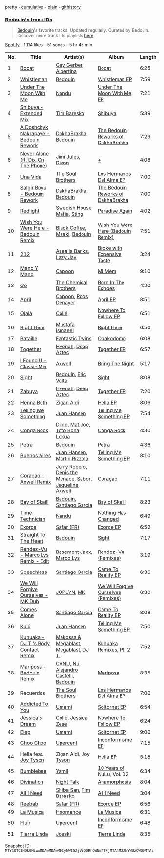 pretty - [cumulative](/playlists/cumulative/37i9dQZF1DX1T8YkHjAnHP.md) - [plain](/playlists/plain/37i9dQZF1DX1T8YkHjAnHP) - [githistory](https://github.githistory.xyz/mackorone/spotify-playlist-archive/blob/main/playlists/plain/37i9dQZF1DX1T8YkHjAnHP)

### [Bedouin's track IDs](https://open.spotify.com/playlist/37i9dQZF1DX1T8YkHjAnHP)

> <a href="spotify:artist:5bKdC6382t97Qnpvs81Rqx">Bedouin</a>'s favorite tracks\. Updated regularly\. Curated by Bedouin\. Discover more track IDs playlists <a href="spotify:genre:track\_id">here</a>.

[Spotify](https://open.spotify.com/user/spotify) - 1,114 likes - 51 songs - 5 hr 45 min

| No. | Title | Artist(s) | Album | Length |
|---|---|---|---|---|
| 1 | [Bocat](https://open.spotify.com/track/4rS8pri7CQvOjWmfNBOm8B) | [Guy Gerber](https://open.spotify.com/artist/3bqBkAzdPwEDe1JUvb7ZeC), [Albertina](https://open.spotify.com/artist/5Xr5eX0ZFi76JHaRDGh8pq) | [Bocat](https://open.spotify.com/album/3U902JoOXXajnhsYNYk55B) | 6:25 |
| 2 | [Whistleman](https://open.spotify.com/track/386PnZfbszq42M8GprZnVt) | [Bedouin](https://open.spotify.com/artist/5bKdC6382t97Qnpvs81Rqx) | [Whistleman EP](https://open.spotify.com/album/4DsrW4pmJMdYm1QHxfKr70) | 7:59 |
| 3 | [Under The Moon With Me](https://open.spotify.com/track/400nDiTUkLJnGJOgqqsHJq) | [Nandu](https://open.spotify.com/artist/5Kf73Whb7MShPJMFlvv8k0) | [Under The Moon With Me EP](https://open.spotify.com/album/0jXEwzfz220T8qOfQciwLz) | 7:21 |
| 4 | [Shibuya \- Extended Mix](https://open.spotify.com/track/5RKCwZlR2iYUliH0Kqppl6) | [Tim Baresko](https://open.spotify.com/artist/6Uc1kxbiSTggT6cmqjrLdp) | [Shibuya](https://open.spotify.com/album/5EqW4b6QJvRuVrxjrW6JND) | 5:39 |
| 5 | [A Doshchyk Nakrapaye \- Bedouin Rework](https://open.spotify.com/track/0RN1tsVNhDyxLhGtLwBVEA) | [DakhaBrakha](https://open.spotify.com/artist/5hQYZqZaPcRceL82mFZTO5), [Bedouin](https://open.spotify.com/artist/5bKdC6382t97Qnpvs81Rqx) | [The Bedouin Reworks of DakhaBrakha](https://open.spotify.com/album/5fbYGyiRWLkzbbE69ikqZH) | 7:29 |
| 6 | [Never Alone \(ft\. Dix\_On The Phone\)](https://open.spotify.com/track/3nvbuSK7WPDwpyXNAv5sYO) | [Jimi Jules](https://open.spotify.com/artist/6RsLLSkSTcL4YrvgRcBTQd), [Dixon](https://open.spotify.com/artist/3wc57nV2fGEoM8x4xPK1O9) | [+](https://open.spotify.com/album/611LjdYsQvGXLI0pCOrmZk) | 4:08 |
| 7 | [Una Vida](https://open.spotify.com/track/1mOICLQ9wAw069fKRhnvQ6) | [The Soul Brothers](https://open.spotify.com/artist/4qyyx2In3fnMlPjQBfppNn) | [Los Hermanos Del Alma EP](https://open.spotify.com/album/0BgsWj02pAVDFvTTeSsuFB) | 7:00 |
| 8 | [Salgir Boyu \- Bedouin Rework](https://open.spotify.com/track/4s5zbqVQebTLjloNLy3gpt) | [DakhaBrakha](https://open.spotify.com/artist/5hQYZqZaPcRceL82mFZTO5), [Bedouin](https://open.spotify.com/artist/5bKdC6382t97Qnpvs81Rqx) | [The Bedouin Reworks of DakhaBrakha](https://open.spotify.com/album/5fbYGyiRWLkzbbE69ikqZH) | 7:00 |
| 9 | [Redlight](https://open.spotify.com/track/48Jf12YHPBCAfAzi255Rvr) | [Swedish House Mafia](https://open.spotify.com/artist/1h6Cn3P4NGzXbaXidqURXs), [Sting](https://open.spotify.com/artist/0Ty63ceoRnnJKVEYP0VQpk) | [Paradise Again](https://open.spotify.com/album/2Dbe9L757CSQbhnbW5PVSH) | 4:02 |
| 10 | [Wish You Were Here \- Bedouin Remix](https://open.spotify.com/track/2sWqYVNYIsyazFA0nDVtkn) | [Black Coffee](https://open.spotify.com/artist/6wMr4zKPrrR0UVz08WtUWc), [Msaki](https://open.spotify.com/artist/5Oj5jQ98vsoHeIGqCS9Dfq), [Bedouin](https://open.spotify.com/artist/5bKdC6382t97Qnpvs81Rqx) | [Wish You Were Here \(Bedouin Remix\)](https://open.spotify.com/album/2ahy9B5LOckFdgQlrVg5TZ) | 7:51 |
| 11 | [212](https://open.spotify.com/track/16EMONl2vH3rt9f4ehTG8g) | [Azealia Banks](https://open.spotify.com/artist/7gRhy3MIPHQo5CXYfWaw9I), [Lazy Jay](https://open.spotify.com/artist/4vUAD0POkGvO6J9c9hv6qR) | [Broke with Expensive Taste](https://open.spotify.com/album/6ptPMZzScoFqSVfzph6m9B) | 3:24 |
| 12 | [Mano Y Mano](https://open.spotify.com/track/0XAQzix0BJCuz3Ar1Bcsns) | [Capoon](https://open.spotify.com/artist/6aO0WPJPV318xBCEVSJ5td) | [Mi Mem](https://open.spotify.com/album/4N8s7QlUXAs0KzohCXECur) | 9:10 |
| 13 | [Go](https://open.spotify.com/track/2Xhd1kYKj2aee7JR3nIlRe) | [The Chemical Brothers](https://open.spotify.com/artist/1GhPHrq36VKCY3ucVaZCfo) | [Born In The Echoes](https://open.spotify.com/album/3XUVUh6hisN43r2eZAOJRD) | 4:20 |
| 14 | [April](https://open.spotify.com/track/2CfAxVNSrruS7BcbqDWOuL) | [Capoon](https://open.spotify.com/artist/6aO0WPJPV318xBCEVSJ5td), [Roos Denayer](https://open.spotify.com/artist/0tsKdteyh5ArMn3pAUiSff) | [April EP](https://open.spotify.com/album/0cP1JVdGzZQTVV4WbbWt4P) | 8:51 |
| 15 | [Ojalá](https://open.spotify.com/track/2fF6py88S5MOZjW1kSeZL8) | [Collé](https://open.spotify.com/artist/4mX7iHDoZTPjuLlxazvkMI) | [Nowhere To Follow EP](https://open.spotify.com/album/5LEhxjKlOs6nCQ9XaCfEN0) | 6:51 |
| 16 | [Right Here](https://open.spotify.com/track/5NwrVx348F5SvNgi4ZW3XG) | [Mustafa Ismaeel](https://open.spotify.com/artist/4FnXFfnV6miSesny17PNpP) | [Right Here](https://open.spotify.com/album/6YSDRNYbo6xFBGO4Rqdbar) | 6:56 |
| 17 | [Bataille](https://open.spotify.com/track/2YTDXsMKKWmGZ3IKr3QF8I) | [Fantastic Twins](https://open.spotify.com/artist/6da8OOYjq640zH3b4e4wci) | [Obakodomo](https://open.spotify.com/album/4dkJYRkFKH9kAuOEqHyK3n) | 6:08 |
| 18 | [Together](https://open.spotify.com/track/4dhs4FM9kE1nAKPHQIjaMD) | [Hyenah](https://open.spotify.com/artist/1YUlJfwsUoerJd3mCK6Ccu), [Deep Aztec](https://open.spotify.com/artist/5getpnTxZMpYRlfyXOjQQw) | [Together EP](https://open.spotify.com/album/2Ye44uHgBcbGZT0Jb7HFlO) | 6:57 |
| 19 | [I Found U \- Classic Mix](https://open.spotify.com/track/4ZnrkvpMAKNvT4ynKrxKKa) | [Axwell](https://open.spotify.com/artist/1xNmvlEiICkRlRGqlNFZ43) | [Bring The Night](https://open.spotify.com/album/71lm6YSJL1UevPxS6lND8a) | 5:17 |
| 20 | [Sight](https://open.spotify.com/track/24MXVlAbvjmnwXlM5n8xvH) | [Bedouin](https://open.spotify.com/artist/5bKdC6382t97Qnpvs81Rqx), [Eric Volta](https://open.spotify.com/artist/1EGw75Ur0rSPaI2lvVih8f) | [Sight](https://open.spotify.com/album/6RVgir3ThbD5IHoXfLIoHc) | 8:08 |
| 21 | [Zabuya](https://open.spotify.com/track/3OgFus669etr81kmRou7DD) | [Hyenah](https://open.spotify.com/artist/1YUlJfwsUoerJd3mCK6Ccu), [Deep Aztec](https://open.spotify.com/artist/5getpnTxZMpYRlfyXOjQQw) | [Together EP](https://open.spotify.com/album/2Ye44uHgBcbGZT0Jb7HFlO) | 7:20 |
| 22 | [Henna Beth](https://open.spotify.com/track/7kTxtJ5AkQns3MjQZgCQoc) | [Zigan Aldi](https://open.spotify.com/artist/5nNJbOr2phyzj0KvIv7HL1) | [Hella EP](https://open.spotify.com/album/62UbFjkqOna0gmlRU1eGFT) | 8:06 |
| 23 | [Telling Me Something](https://open.spotify.com/track/2BT03uRNeofELzCkSfROay) | [Juan Hansen](https://open.spotify.com/artist/1ZFLYus27fzqEV3d6RBrxo) | [Telling Me Something EP](https://open.spotify.com/album/6G1JfqlVxSeUgAmF6tdjPk) | 7:54 |
| 24 | [Conga Rock](https://open.spotify.com/track/28nynuyo2jMTzMyT146Bvu) | [Diplo](https://open.spotify.com/artist/5fMUXHkw8R8eOP2RNVYEZX), [Mat.Joe](https://open.spotify.com/artist/38jpuy3yt3QIxQ8Fn1HTeJ), [Toto Bona Lokua](https://open.spotify.com/artist/5y4XN2SJVH1eWbXhRS7lbK) | [Conga Rock](https://open.spotify.com/album/3rnrgH0bOWn4nQDF8EuKu5) | 4:30 |
| 25 | [Petra](https://open.spotify.com/track/4jX35n5hgGPbUaFYtNXa5r) | [Bedouin](https://open.spotify.com/artist/5bKdC6382t97Qnpvs81Rqx) | [Petra](https://open.spotify.com/album/4fAOQoSV8Sy0XKDKuSS4bp) | 4:36 |
| 26 | [Buenos Aires](https://open.spotify.com/track/6lbOkdXQZmHZyxoqJRDG3L) | [Juan Hansen](https://open.spotify.com/artist/1ZFLYus27fzqEV3d6RBrxo), [Martin Rizzola](https://open.spotify.com/artist/41M8FZ8PR9lbnS1MWEIoC4) | [Telling Me Something EP](https://open.spotify.com/album/6G1JfqlVxSeUgAmF6tdjPk) | 8:10 |
| 27 | [Coraçao \- Axwell Remix](https://open.spotify.com/track/5rjiNuuOCBe0rT2xgApqpo) | [Jerry Ropero](https://open.spotify.com/artist/73rKG9PlOR46yTmu2IqnSG), [Denis the Menace](https://open.spotify.com/artist/6n9EssuF0EbfGsjVALgttw), [Sabor](https://open.spotify.com/artist/49JZxgrvjHw0U9WVevjKFK), [Jaqueline](https://open.spotify.com/artist/2IGEcWnTFrmEMnq2VRBvDo), [Axwell](https://open.spotify.com/artist/1xNmvlEiICkRlRGqlNFZ43) | [Coraçao](https://open.spotify.com/album/4Y26xNJT2cW8ArJtLD7ZHO) | 7:11 |
| 28 | [Bay of Skaill](https://open.spotify.com/track/5rnmSvymU2bHBZbirspp9r) | [Bedouin](https://open.spotify.com/artist/5bKdC6382t97Qnpvs81Rqx), [Santiago Garcia](https://open.spotify.com/artist/4HTu4h0bTZratn5pTBqRjS) | [Bay of Skaill](https://open.spotify.com/album/0Oe2ux87EzjoZqWPmmbnkw) | 8:23 |
| 29 | [Time Technician](https://open.spotify.com/track/4qLEXI83idYNz7rrdlh631) | [Nandu](https://open.spotify.com/artist/5Kf73Whb7MShPJMFlvv8k0) | [Nothing Has Changed](https://open.spotify.com/album/0roji6MdeRmfP2s3uaDxd5) | 6:49 |
| 30 | [Exorce](https://open.spotify.com/track/4lM4b1cEY4YviftTR5DUCO) | [Safar \(FR\)](https://open.spotify.com/artist/249QVZLSwrDyleKNapaapm) | [Exorce EP](https://open.spotify.com/album/6NutlhlAx9Cu5Aci3D1qdE) | 6:52 |
| 31 | [Straight To The Heart](https://open.spotify.com/track/1rQzgEIUunLMvAUSYJIzyl) | [Bedouin](https://open.spotify.com/artist/5bKdC6382t97Qnpvs81Rqx) | [Sight](https://open.spotify.com/album/6RVgir3ThbD5IHoXfLIoHc) | 7:17 |
| 32 | [Rendez\-Vu \- Marco Lys Remix \- Edit](https://open.spotify.com/track/2fUkcyLhxm8AVT4v7vsjlI) | [Basement Jaxx](https://open.spotify.com/artist/4YrKBkKSVeqDamzBPWVnSJ), [Marco Lys](https://open.spotify.com/artist/5WiohqjMNs7MtChjoHE9D1) | [Rendez\-Vu \(Remixes\)](https://open.spotify.com/album/2FgroWn0lOTtBOnBls3CgQ) | 3:19 |
| 33 | [Speechless](https://open.spotify.com/track/73ILlfnRXoW383IblJ91NF) | [Santiago Garcia](https://open.spotify.com/artist/4HTu4h0bTZratn5pTBqRjS) | [Came To Reality EP](https://open.spotify.com/album/6kHffsbCuRXWw5Kpt0ytYx) | 6:36 |
| 34 | [We Will Forgive Ourselves \- MK Dub](https://open.spotify.com/track/1iZtXObHD0IQjLF8iIto11) | [JOPLYN](https://open.spotify.com/artist/32Jt1AK733JbFR82hEZ0Ih), [MK](https://open.spotify.com/artist/1yqxFtPHKcGcv6SXZNdyT9) | [We Will Forgive Ourselves \(Remixes\)](https://open.spotify.com/album/5HUKGlJKoTqnvgM5Uy9CmV) | 6:30 |
| 35 | [Comes Alone](https://open.spotify.com/track/5yCxTFdMhcqUB89NlwBtbn) | [Santiago Garcia](https://open.spotify.com/artist/4HTu4h0bTZratn5pTBqRjS) | [Came To Reality EP](https://open.spotify.com/album/6kHffsbCuRXWw5Kpt0ytYx) | 8:08 |
| 36 | [Kulú](https://open.spotify.com/track/3n6dEbEs5vfc1iIvkWUClV) | [Juan Hansen](https://open.spotify.com/artist/1ZFLYus27fzqEV3d6RBrxo) | [Telling Me Something EP](https://open.spotify.com/album/6G1JfqlVxSeUgAmF6tdjPk) | 7:50 |
| 37 | [Kunuaka \- DJ T.'s Body Contact Remix](https://open.spotify.com/track/1Da7GyN2bbpg2mRWEGnNVV) | [Makossa & Megablast](https://open.spotify.com/artist/4CiX6W9oNVZuWwGLYfDddF), [Megablast](https://open.spotify.com/artist/3FkAamTY6TR8lc6xOFO21T), [DJ T.](https://open.spotify.com/artist/3gkLqGRDA19txXCSKXq6Gx) | [Kunuaka Remixes, Pt\. 2](https://open.spotify.com/album/5wigGtgutfTnUYX4djSE4f) | 7:52 |
| 38 | [Mariposa \- Bedouin Remix](https://open.spotify.com/track/6B49z0I4MU5X5himZfEEli) | [CANU](https://open.spotify.com/artist/0LRrOx7jaNrYkN1WcHeNMU), [Nu](https://open.spotify.com/artist/5tY2sa8I11tpMuhU9onQ6e), [Alejandro Castelli](https://open.spotify.com/artist/1PNTdpk9ro2EyigI6gxZVN), [Bedouin](https://open.spotify.com/artist/5bKdC6382t97Qnpvs81Rqx) | [Mariposa](https://open.spotify.com/album/0znYmByBOKwFZunIH24Lth) | 8:35 |
| 39 | [Recuerdos](https://open.spotify.com/track/2gwuSWS7Yh7At0MsT2w3Fj) | [The Soul Brothers](https://open.spotify.com/artist/4qyyx2In3fnMlPjQBfppNn) | [Los Hermanos Del Alma EP](https://open.spotify.com/album/0BgsWj02pAVDFvTTeSsuFB) | 7:00 |
| 40 | [Addicted To You](https://open.spotify.com/track/3iAVA8zThSPcZpsMlyefEj) | [Umami](https://open.spotify.com/artist/67qmoqrkr162LFix4Czmlv) | [Soltornet EP](https://open.spotify.com/album/3liCba1IFwIRcXv2Qrxa79) | 6:54 |
| 41 | [Jessica's Dream](https://open.spotify.com/track/1DRnCGHn0naWncAujmd0S3) | [Collé](https://open.spotify.com/artist/4mX7iHDoZTPjuLlxazvkMI), [Jessica Zese](https://open.spotify.com/artist/4EBS1e0GJh8eHvHjM5FEJq) | [Nowhere To Follow EP](https://open.spotify.com/album/5LEhxjKlOs6nCQ9XaCfEN0) | 6:24 |
| 42 | [Elep](https://open.spotify.com/track/5wdypoJDIbXV7v0cbxc7U1) | [Umami](https://open.spotify.com/artist/67qmoqrkr162LFix4Czmlv) | [Soltornet EP](https://open.spotify.com/album/3liCba1IFwIRcXv2Qrxa79) | 9:00 |
| 43 | [Choo Choo](https://open.spotify.com/track/5QvEgDwNSyPgEkpLNDlnj2) | [Upercent](https://open.spotify.com/artist/7p4uoSR3Hf9jbuDvdJZPZq) | [Inconformisme EP](https://open.spotify.com/album/2g3Xn9WFQDO161ap711YFy) | 7:15 |
| 44 | [Hella feat\. Joy Tyson](https://open.spotify.com/track/3huk8B1aNp9txmknHOzsq2) | [Zigan Aldi](https://open.spotify.com/artist/5nNJbOr2phyzj0KvIv7HL1), [Joy Tyson](https://open.spotify.com/artist/6okZ1Ydus7Xt6jlAv5d5Es) | [Hella EP](https://open.spotify.com/album/62UbFjkqOna0gmlRU1eGFT) | 5:18 |
| 45 | [Bumblebee](https://open.spotify.com/track/02IURSdiWMzg6D4GsFR9BM) | [Yamil](https://open.spotify.com/artist/28ZgRJOXwmLwPRppMCcLWS) | [10 Years of NuLu, Vol\. 02](https://open.spotify.com/album/6jnPVYBxxfLfXyLNr3nZ8L) | 6:34 |
| 46 | [Divination](https://open.spotify.com/track/0gmVwUFxKn2Q94rOi3ebJJ) | [Night Talk](https://open.spotify.com/artist/5qBuIjfPbG4jBVCeFnCpQN) | [Anamorphosis](https://open.spotify.com/album/5VTu7BIwJ1wbxROoIG3Iyz) | 8:04 |
| 47 | [All I Need](https://open.spotify.com/track/56I4OIGTDhBmX8ZSJJDf1k) | [Shiba San](https://open.spotify.com/artist/7Hr9bE0u9Rl5n6QahVNRnc), [Tim Baresko](https://open.spotify.com/artist/6Uc1kxbiSTggT6cmqjrLdp) | [All I Need](https://open.spotify.com/album/2tP0kTgAwmBAt4zkWbFQ8g) | 3:04 |
| 48 | [Reebab](https://open.spotify.com/track/6EeGyKzn07BfXwT9B9gknz) | [Safar \(FR\)](https://open.spotify.com/artist/249QVZLSwrDyleKNapaapm) | [Exorce EP](https://open.spotify.com/album/6NutlhlAx9Cu5Aci3D1qdE) | 6:56 |
| 49 | [La Musica](https://open.spotify.com/track/2RRb2pc95BX51ufCdYtHBZ) | [Hoomance](https://open.spotify.com/artist/3oBdBbIlqhRiha9P6QVQG0) | [La Musica](https://open.spotify.com/album/61MaARKxJws4CLklvZYZ7A) | 6:31 |
| 50 | [Fluir](https://open.spotify.com/track/1Mqy114Ipmbj4HkS1FsnyN) | [Upercent](https://open.spotify.com/artist/7p4uoSR3Hf9jbuDvdJZPZq) | [Inconformisme EP](https://open.spotify.com/album/2g3Xn9WFQDO161ap711YFy) | 6:48 |
| 51 | [Tierra Linda](https://open.spotify.com/track/3eBfZdN69nMws7Ym3rGFrc) | [Joeski](https://open.spotify.com/artist/3OsEdeMsQIAdDi2OduzED7) | [Tierra Linda](https://open.spotify.com/album/7kC253hQ5nH6nDtMENsdHn) | 8:35 |

Snapshot ID: `MTY1OTQ1NDk0MiwwMDAwMDAwMDIyNWI5ZjViODRhOWNmYTFjMTA4M2JkYWUzOWQ0MTAz`
